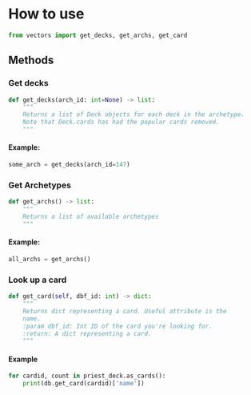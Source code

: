 
# How to use

```python
from vectors import get_decks, get_archs, get_card
```

## Methods

### Get decks
```python
def get_decks(arch_id: int=None) -> list:
    """
    Returns a list of Deck objects for each deck in the archetype.
    Note that Deck.cards has had the popular cards removed.
    """
```

#### Example:
```python
some_arch = get_decks(arch_id=147)
```

### Get Archetypes
```python
def get_archs() -> list:
    """
    Returns a list of available archetypes
    """
```

#### Example:
```python
all_archs = get_archs()
```

### Look up a card
```python
def get_card(self, dbf_id: int) -> dict:
    """
    Returns dict representing a card. Useful attribute is the
    name.
    :param dbf_id: Int ID of the card you're looking for.
    :return: A dict representing a card.
    """
```

#### Example
```python
for cardid, count in priest_deck.as_cards():
    print(db.get_card(cardid)['name'])

```


